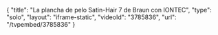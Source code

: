 {
    "title": "La plancha de pelo Satin-Hair 7 de Braun con IONTEC",
    "type": "solo",
    "layout": "iframe-static",
    "videoId": "3785836",
    "url": "\/tvpembed\/3785836"
}